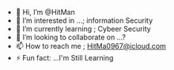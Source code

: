 - 👋 Hi, I’m @HitMan
- 👀 I’m interested in ...; information Security
- 🌱 I’m currently learning ; Cybeer Security
- 💞️ I’m looking to collaborate on ...?
- 📫 How to reach me ; HitMa0967@icloud.com
- ⚡ Fun fact: ...I'm Still Learning

<!---
HitManAka47/HitManAka47 is a ✨ special ✨ repository because its `README.md` (this file) appears on your GitHub profile.
You can click the Preview link to take a look at your changes.
--->
